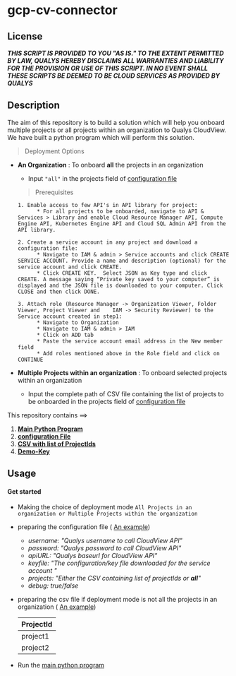 # gcp-cv-connector

## License
_**THIS SCRIPT IS PROVIDED TO YOU "AS IS."  TO THE EXTENT PERMITTED BY LAW, QUALYS HEREBY DISCLAIMS ALL WARRANTIES AND LIABILITY FOR THE PROVISION OR USE OF THIS SCRIPT.  IN NO EVENT SHALL THESE SCRIPTS BE DEEMED TO BE CLOUD SERVICES AS PROVIDED BY QUALYS**_

## Description
The aim of this repository is to build a solution which will help you onboard multiple projects or all projects within an organization to Qualys CloudView. We have built a python program which will perform this solution.

> Deployment Options
* **An Organization** : To onboard **all** the projects in an organization
    * Input ```"all"``` in the projects field of [configuration file](/config.yml)
    
    > Prerequisites

      1. Enable access to few API's in API library for project: 
            * For all projects to be onboarded, navigate to API & Services > Library and enable Cloud Resource Manager API, Compute Engine API, Kubernetes Engine API and Cloud SQL Admin API from the API library. 

      2. Create a service account in any project and download a configuration file: 
            * Navigate to IAM & admin > Service accounts and click CREATE SERVICE ACCOUNT. Provide a name and description (optional) for the service account and click CREATE. 
            * Click CREATE KEY.  Select JSON as Key type and click CREATE. A message saying “Private key saved to your computer” is displayed and the JSON file is downloaded to your computer. Click CLOSE and then click DONE. 

      3. Attach role (Resource Manager -> Organization Viewer, Folder Viewer, Project Viewer and    IAM -> Security Reviewer) to the Service account created in step1: 
            * Navigate to Organization 
            * Navigate to IAM & admin > IAM 
            * Click on ADD tab 
            * Paste the service account email address in the New member field 
            * Add roles mentioned above in the Role field and click on CONTINUE 
  
* **Multiple Projects within an organization** : To onboard selected projects within an organization
    * Input the complete path of CSV file containing the list of projects to be onboarded in the projects field of [configuration file](/config.yml)

This repository contains ==>

  1. [**Main Python Program**](/gcp-cv-connector.py) 
  2. [**configuration File**](/example/config.yml)
  3. [**CSV with list of ProjectIds**](/example/gcp-projectids.csv)
  4. [**Demo-Key**](/example/demokey.json)
  
## Usage

#### Get started 
  * Making the choice of deployment mode ``` All Projects in an organization or Multiple Projects within the organization ```
  
  * preparing the configuration file ( [An example](/example/config.yml))
      * _username: "Qualys username to call CloudView API"_
      * _password: "Qualys password to call CloudView API"_
      * _apiURL: "Qualys baseurl for CloudView API"_
      * _keyfile: "The configuration/key file downloaded for the service account "_
      * _projects: "Either the CSV containing list of projectIds or **all**"_
      * _debug: true/false_
      
  * preparing the csv file if deployment mode is not all the projects in an organization ( [An example](/example/gcp-projectids.csv))
  
      ProjectId |
      ---------|
      project1|
      project2|
      
   * Run the [main python program](/gcp-cv-connector.py)
